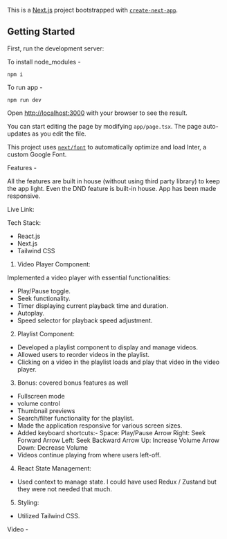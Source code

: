 This is a [Next.js](https://nextjs.org/) project bootstrapped with [`create-next-app`](https://github.com/vercel/next.js/tree/canary/packages/create-next-app).

## Getting Started

First, run the development server:

To install node_modules -

```
npm i
```

To run app -

```
npm run dev
```

Open [http://localhost:3000](http://localhost:3000) with your browser to see the result.

You can start editing the page by modifying `app/page.tsx`. The page auto-updates as you edit the file.

This project uses [`next/font`](https://nextjs.org/docs/basic-features/font-optimization) to automatically optimize and load Inter, a custom Google Font.

Features -

All the features are built in house (without using third party library) to keep the app light.
Even the DND feature is built-in house.
App has been made responsive.

Live Link:

Tech Stack:

- React.js
- Next.js
- Tailwind CSS

1. Video Player Component:

Implemented a video player with essential functionalities:

- Play/Pause toggle.
- Seek functionality.
- Timer displaying current playback time and duration.
- Autoplay.
- Speed selector for playback speed adjustment.

2. Playlist Component:

- Developed a playlist component to display and manage videos.
- Allowed users to reorder videos in the playlist.
- Clicking on a video in the playlist loads and play that video in the video player.

3. Bonus: covered bonus features as well

- Fullscreen mode
- volume control
- Thumbnail previews
- Search/filter functionality for the playlist.
- Made the application responsive for various screen sizes.
- Added keyboard shortcuts:-
  Space: Play/Pause
  Arrow Right: Seek Forward
  Arrow Left: Seek Backward
  Arrow Up: Increase Volume
  Arrow Down: Decrease Volume
- Videos continue playing from where users left-off.

4. React State Management:

- Used context to manage state. I could have used Redux / Zustand but they were not needed that much.

5. Styling:

- Utilized Tailwind CSS.

Video -

